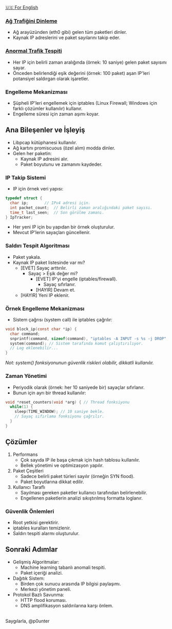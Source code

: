 <a href="https://github.com/trycatchh/protecton_defender/blob/documents/English/Main%20Throught.md">🇺🇸 For English</a>

### [Ağ Trafiğini Dinleme](https://github.com/trycatchh/protecton_defender/blob/documents/A%C4%9F%20Trafi%C4%9Fini%20Dinleme.md)
- Ağ arayüzünden (eth0 gibi) gelen tüm paketleri dinler.
- Kaynak IP adreslerini ve paket sayılarını takip eder.

### [Anormal Trafik Tespiti](https://github.com/trycatchh/protecton_defender/blob/documents/Anormal%20Trafik%20Tespiti.md)
- Her IP için belirli zaman aralığında (örnek: 10 saniye) gelen paket sayısını sayar.
- Önceden belirlendiği eşik değerini (örnek: 100 paket) aşan IP'leri potansiyel saldırgan olarak işaretler.

### Engelleme Mekanizması
- Şüpheli IP'leri engellemek için iptables (Linux Firewall; Windows için farklı çözümler kullanılır) kullanır.
- Engelleme süresi için zaman aşımı koyar.

## Ana Bileşenler ve İşleyiş
- Libpcap kütüphanesi kullanılır.
- Ağ kartını promiscuous (özel alım) modda dinler.
- Gelen her paketin:
  - Kaynak IP adresini alır.
  - Paket boyutunu ve zamanını kaydeder.

### IP Takip Sistemi
- IP için örnek veri yapısı:
```c
typedef struct {
  char ip;       // IPv4 adresi için.
  int packet_count;  // Belirli zaman aralığındaki paket sayısı.
  time_t last_seen;  // Son görülme zamanı.
} IpTracker;
```
- Her yeni IP için bu yapıdan bir örnek oluşturulur.
- Mevcut IP'lerin sayaçları güncellenir.

### Saldırı Tespit Algoritması
- Paket yakala.
- Kaynak IP paket listesinde var mı?
  - [EVET] Sayaç arttırılır.
    - Sayaç > Eşik değer mi?
      - [EVET] IP'yi engelle (iptables/firewall).
        - Sayaç sıfırlanır.
      - [HAYIR] Devam et.
  - [HAYIR] Yeni IP eklenir.

### Örnek Engelleme Mekanizması
- Sistem çağrısı (system call) ile iptables çağrılır:
```c
void block_ip(const char *ip) {
  char command;
  snprintf(command, sizeof(command), "iptables -A INPUT -s %s -j DROP", ip); // Komut hazırlanıyor.
  system(command); // Sistem tarafında komut çalıştırılıyor.
  // Log eklenebilir...
}
```
*Not: system() fonksiyonunun güvenlik riskleri olabilir, dikkatli kullanılır.*

### Zaman Yönetimi
- Periyodik olarak (örnek: her 10 saniyede bir) sayaçlar sıfırlanır.
- Bunun için ayrı bir thread kullanılır:
```c
void *reset_counters(void *arg) { // Thread fonksiyonu
  while(1) {
    sleep(TIME_WINDOW); // 10 saniye bekle.
    // Sayaç sıfırlama fonksiyonu çağrılır.
  }
}
```

## Çözümler
1. Performans
   - Çok sayıda IP ile başa çıkmak için hash tablosu kullanılır.
   - Bellek yönetimi ve optimizasyon yapılır.
2. Paket Çeşitleri
   - Sadece belirli paket türleri sayılır (örneğin SYN flood).
   - Paket boyutlarına dikkat edilir.
3. Kullanıcı Taraflı
   - Sayılması gereken paketler kullanıcı tarafından belirlenebilir.
   - Engellenen paketlerin analizi sıkıştırılmış formatta loglanır.

### Güvenlik Önlemleri
- Root yetkisi gerektirir.
- iptables kuralları temizlenir.
- Saldırı tespiti alarmı oluşturulur.

## Sonraki Adımlar
- Gelişmiş Algoritmalar:
  - Machine learning tabanlı anomali tespiti.
  - Paket içeriği analizi.
- Dağıtık Sistem:
  - Birden çok sunucu arasında IP bilgisi paylaşımı.
  - Merkezi yönetim paneli.
- Protokol Bazlı Savunma:
  - HTTP flood koruması.
  - DNS amplifikasyon saldırılarına karşı önlem.


<br>Saygılarla, @p0unter
